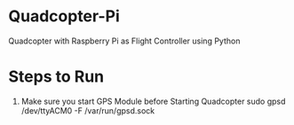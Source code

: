 # Quadcopter-Pi
Quadcopter with Raspberry Pi as Flight Controller using Python

# Steps to Run
1. Make sure you start GPS Module before Starting Quadcopter
    sudo gpsd /dev/ttyACM0 -F /var/run/gpsd.sock
  
